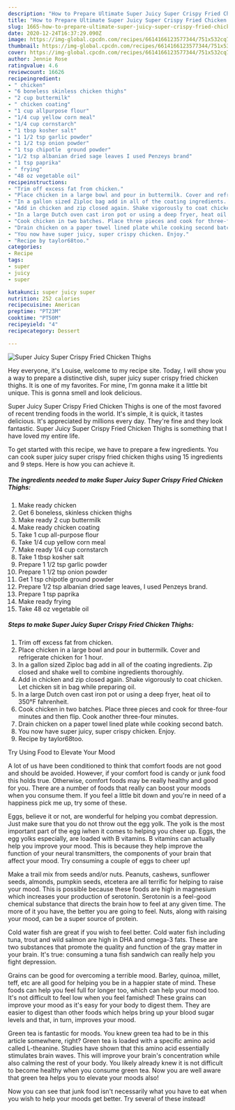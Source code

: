 ```yaml
---
description: "How to Prepare Ultimate Super Juicy Super Crispy Fried Chicken Thighs"
title: "How to Prepare Ultimate Super Juicy Super Crispy Fried Chicken Thighs"
slug: 1665-how-to-prepare-ultimate-super-juicy-super-crispy-fried-chicken-thighs
date: 2020-12-24T16:37:29.090Z
image: https://img-global.cpcdn.com/recipes/6614166123577344/751x532cq70/super-juicy-super-crispy-fried-chicken-thighs-recipe-main-photo.jpg
thumbnail: https://img-global.cpcdn.com/recipes/6614166123577344/751x532cq70/super-juicy-super-crispy-fried-chicken-thighs-recipe-main-photo.jpg
cover: https://img-global.cpcdn.com/recipes/6614166123577344/751x532cq70/super-juicy-super-crispy-fried-chicken-thighs-recipe-main-photo.jpg
author: Jennie Rose
ratingvalue: 4.6
reviewcount: 16626
recipeingredient:
- " chicken"
- "6 boneless skinless chicken thighs"
- "2 cup buttermilk"
- " chicken coating"
- "1 cup allpurpose flour"
- "1/4 cup yellow corn meal"
- "1/4 cup cornstarch"
- "1 tbsp kosher salt"
- "1 1/2 tsp garlic powder"
- "1 1/2 tsp onion powder"
- "1 tsp chipotle  ground powder"
- "1/2 tsp albanian dried sage leaves I used Penzeys brand"
- "1 tsp paprika"
- " frying"
- "48 oz vegetable oil"
recipeinstructions:
- "Trim off excess fat from chicken."
- "Place chicken in a large bowl and pour in buttermilk. Cover and refrigerate chicken for 1 hour."
- "In a gallon sized Ziploc bag add in all of the coating ingredients. Zip closed and shake well to combine ingredients thoroughly."
- "Add in chicken and zip closed again. Shake vigorously to coat chicken. Let chicken sit in bag while preparing oil."
- "In a large Dutch oven cast iron pot or using a deep fryer, heat oil to 350°F fahrenheit."
- "Cook chicken in two batches. Place three pieces and cook for three-four minutes and then flip. Cook another three-four minutes."
- "Drain chicken on a paper towel lined plate while cooking second batch."
- "You now have super juicy, super crispy chicken. Enjoy."
- "Recipe by taylor68too."
categories:
- Recipe
tags:
- super
- juicy
- super

katakunci: super juicy super 
nutrition: 252 calories
recipecuisine: American
preptime: "PT23M"
cooktime: "PT50M"
recipeyield: "4"
recipecategory: Dessert

---
```



![Super Juicy Super Crispy Fried Chicken Thighs](https://img-global.cpcdn.com/recipes/6614166123577344/751x532cq70/super-juicy-super-crispy-fried-chicken-thighs-recipe-main-photo.jpg)

Hey everyone, it's Louise, welcome to my recipe site. Today, I will show you a way to prepare a distinctive dish, super juicy super crispy fried chicken thighs. It is one of my favorites. For mine, I'm gonna make it a little bit unique. This is gonna smell and look delicious.

Super Juicy Super Crispy Fried Chicken Thighs is one of the most favored of recent trending foods in the world. It's simple, it is quick, it tastes delicious. It's appreciated by millions every day. They're fine and they look fantastic. Super Juicy Super Crispy Fried Chicken Thighs is something that I have loved my entire life.




To get started with this recipe, we have to prepare a few ingredients. You can cook super juicy super crispy fried chicken thighs using 15 ingredients and 9 steps. Here is how you can achieve it.

<!--inarticleads1-->

##### The ingredients needed to make Super Juicy Super Crispy Fried Chicken Thighs:

1. Make ready  chicken
1. Get 6 boneless, skinless chicken thighs
1. Make ready 2 cup buttermilk
1. Make ready  chicken coating
1. Take 1 cup all-purpose flour
1. Take 1/4 cup yellow corn meal
1. Make ready 1/4 cup cornstarch
1. Take 1 tbsp kosher salt
1. Prepare 1 1/2 tsp garlic powder
1. Prepare 1 1/2 tsp onion powder
1. Get 1 tsp chipotle  ground powder
1. Prepare 1/2 tsp albanian dried sage leaves, I used Penzeys brand.
1. Prepare 1 tsp paprika
1. Make ready  frying
1. Take 48 oz vegetable oil




<!--inarticleads2-->

##### Steps to make Super Juicy Super Crispy Fried Chicken Thighs:

1. Trim off excess fat from chicken.
1. Place chicken in a large bowl and pour in buttermilk. Cover and refrigerate chicken for 1 hour.
1. In a gallon sized Ziploc bag add in all of the coating ingredients. Zip closed and shake well to combine ingredients thoroughly.
1. Add in chicken and zip closed again. Shake vigorously to coat chicken. Let chicken sit in bag while preparing oil.
1. In a large Dutch oven cast iron pot or using a deep fryer, heat oil to 350°F fahrenheit.
1. Cook chicken in two batches. Place three pieces and cook for three-four minutes and then flip. Cook another three-four minutes.
1. Drain chicken on a paper towel lined plate while cooking second batch.
1. You now have super juicy, super crispy chicken. Enjoy.
1. Recipe by taylor68too.




Try Using Food to Elevate Your Mood


A lot of us have been conditioned to think that comfort foods are not good and should be avoided. However, if your comfort food is candy or junk food this holds true. Otherwise, comfort foods may be really healthy and good for you. There are a number of foods that really can boost your moods when you consume them. If you feel a little bit down and you're in need of a happiness pick me up, try some of these.

Eggs, believe it or not, are wonderful for helping you combat depression. Just make sure that you do not throw out the egg yolk. The yolk is the most important part of the egg iwhen it comes to helping you cheer up. Eggs, the egg yolks especially, are loaded with B vitamins. B vitamins can actually help you improve your mood. This is because they help improve the function of your neural transmitters, the components of your brain that affect your mood. Try consuming a couple of eggs to cheer up!

Make a trail mix from seeds and/or nuts. Peanuts, cashews, sunflower seeds, almonds, pumpkin seeds, etcetera are all terrific for helping to raise your mood. This is possible because these foods are high in magnesium which increases your production of serotonin. Serotonin is a feel-good chemical substance that directs the brain how to feel at any given time. The more of it you have, the better you are going to feel. Nuts, along with raising your mood, can be a super source of protein.

Cold water fish are great if you wish to feel better. Cold water fish including tuna, trout and wild salmon are high in DHA and omega-3 fats. These are two substances that promote the quality and function of the gray matter in your brain. It's true: consuming a tuna fish sandwich can really help you fight depression. 

Grains can be good for overcoming a terrible mood. Barley, quinoa, millet, teff, etc are all good for helping you be in a happier state of mind. These foods can help you feel full for longer too, which can help your mood too. It's not difficult to feel low when you feel famished! These grains can improve your mood as it's easy for your body to digest them. They are easier to digest than other foods which helps bring up your blood sugar levels and that, in turn, improves your mood.

Green tea is fantastic for moods. You knew green tea had to be in this article somewhere, right? Green tea is loaded with a specific amino acid called L-theanine. Studies have shown that this amino acid essentially stimulates brain waves. This will improve your brain's concentration while also calming the rest of your body. You likely already knew it is not difficult to become healthy when you consume green tea. Now you are well aware that green tea helps you to elevate your moods also!

Now you can see that junk food isn't necessarily what you have to eat when you wish to help your moods get better. Try several of these instead!


